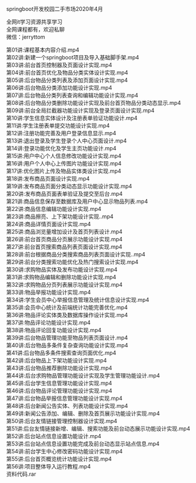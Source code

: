 springboot开发校园二手市场2020年4月

全网it学习资源共享学习<br>全网课程都有，欢迎私聊<br>微信：jerryttom<br>

第01讲:课程基本内容介绍.mp4<br> 第02讲:新建一个springboot项目及导入基础脚手架.mp4<br> 第03讲:前台首页控制器及页面设计实现.mp4<br> 第04讲:前台首页优化及物品分类实体设计实现.mp4<br> 第05讲:后台物品分类列表及添加页面设计实现.mp4<br> 第06讲:后台物品分类添加功能设计实现.mp4<br> 第07讲:后台物品分类列表查询和编辑功能设计实现.mp4<br> 第08讲:后台物品分类删除功能设计实现及前台首页物品分类动态显示.mp4<br> 第09讲:前台全局拦截器功能设计实现及登录页面设计实现.mp4<br> 第10讲:学生信息实体设计及注册表单验证功能设计.mp4<br> 第11讲:学生注册表单提交功能设计实现.mp4<br> 第12讲:注册功能完善及用户登录信息显示.mp4<br> 第13讲:退出登录及学生登录个人中心页面设计.mp4<br> 第14讲:登录功能优化及学生主页功能设计.mp4<br> 第15讲:用户中心个人信息修改功能设计实现.mp4<br> 第16讲:用户个人中心上传图片功能设计实现.mp4<br> 第17讲:优化图片上传及物品实体类设计实现.mp4<br> 第18讲:发布商品页面设计实现.mp4<br> 第19讲:发布商品页面分类动态显示功能设计实现.mp4<br> 第20讲:发布商品页面表单验证及提交至后台.mp4<br> 第21讲:商品信息保存至数据库及用户中心显示物品列表.mp4<br> 第22讲:商品信息编辑功能设计实现.mp4<br> 第23讲:商品擦亮、上下架功能设计实现..mp4<br> 第24讲:商品详情页面设计实现.mp4<br> 第25讲:商品浏览量增加设计及首页列表设计.mp4<br> 第26讲:前台首页商品分页展示功能设计实现.mp4<br> 第27讲:前台首页搜索商品列表页面设计实现.mp4<br> 第28讲:前台根据商品分类搜索商品列表页面设计实现..mp4<br> 第29讲:前台分类搜索功能优化及热门搜索设计实现.mp4<br> 第30讲:求购物品实体及发布功能设计实现.mp4<br> 第31讲:求购物品编辑和删除功能设计实现.mp4<br> 第32讲:求购物品分页列表展示功能设计实现.mp4<br> 第33讲:物品举报功能设计实现.mp4<br> 第34讲:学生会员中心举报信息管理及统计信息设计实现.mp4<br> 第35讲:会员中心统计及前端统计功能完善优化.mp4<br> 第36讲:物品评论实体类及数据库操作设计实现.mp4<br> 第37讲:物品评论功能设计实现.mp4<br> 第38讲:物品评论回复功能设计实现.mp4<br> 第39讲:后台物品管理功能至物品列表页面设计.mp4<br> 第40讲:后台物品多条件复杂查询功能设计实现.mp4<br> 第41讲:后台物品多条件搜索查询页面优化.mp4<br> 第42讲:后台物品上下架功能设计实现.mp4<br> 第43讲:后台物品推荐删除功能设计实现.mp4<br> 第44讲:后台求购物品管理功能设计实现及学生管理功能设计.mp4<br> 第45讲:后台学生信息管理功能设计实现.mp4<br> 第46讲:后台物品评论管理功能设计实现.mp4<br> 第47讲:后台物品举报信息管理功能设计实现.mp4<br> 第48讲:后台新闻公告实体、列表功能设计实现.mp4<br> 第49讲:新闻公告添加、编辑、删除及首页展示功能设计实现.mp4<br> 第50讲:后台友情链接管理控制器设计实现.mp4<br> 第51讲:后台友情链接新增、编辑、搜索功能及前台动态展示功能设计实现.mp4<br> 第52讲:后台站点信息设置功能设计.mp4<br> 第53讲:后台站点信息设置功能完成及前台动态显示站点信息.mp4<br> 第54讲:前台学生中心修改密码功能设计实现.mp4<br> 第55讲:后台首页概览统计功能设计实现.mp4<br> 第56讲:项目整体导入运行教程.mp4<br> 资料代码.rar